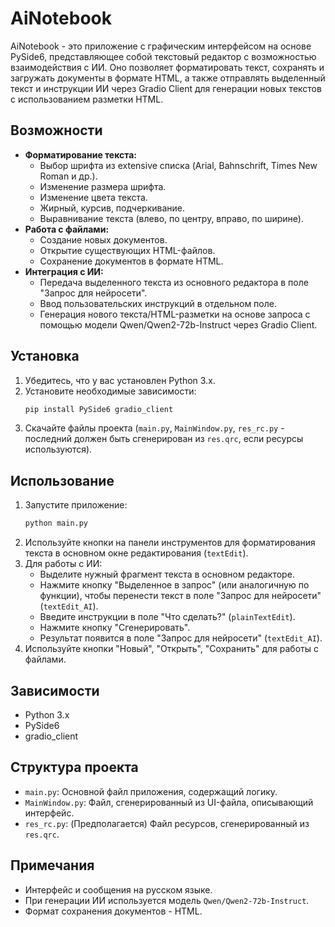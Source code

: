 # AiNotebook

AiNotebook - это приложение с графическим интерфейсом на основе PySide6, представляющее собой текстовый редактор с возможностью взаимодействия с ИИ. Оно позволяет форматировать текст, сохранять и загружать документы в формате HTML, а также отправлять выделенный текст и инструкции ИИ через Gradio Client для генерации новых текстов с использованием разметки HTML.

## Возможности

*   **Форматирование текста:**
    *   Выбор шрифта из extensive списка (Arial, Bahnschrift, Times New Roman и др.).
    *   Изменение размера шрифта.
    *   Изменение цвета текста.
    *   Жирный, курсив, подчеркивание.
    *   Выравнивание текста (влево, по центру, вправо, по ширине).
*   **Работа с файлами:**
    *   Создание новых документов.
    *   Открытие существующих HTML-файлов.
    *   Сохранение документов в формате HTML.
*   **Интеграция с ИИ:**
    *   Передача выделенного текста из основного редактора в поле "Запрос для нейросети".
    *   Ввод пользовательских инструкций в отдельном поле.
    *   Генерация нового текста/HTML-разметки на основе запроса с помощью модели Qwen/Qwen2-72b-Instruct через Gradio Client.

## Установка

1.  Убедитесь, что у вас установлен Python 3.x.
2.  Установите необходимые зависимости:
    ```bash
    pip install PySide6 gradio_client
    ```
3.  Скачайте файлы проекта (`main.py`, `MainWindow.py`, `res_rc.py` - последний должен быть сгенерирован из `res.qrc`, если ресурсы используются).

## Использование

1.  Запустите приложение:
    ```bash
    python main.py
    ```
2.  Используйте кнопки на панели инструментов для форматирования текста в основном окне редактирования (`textEdit`).
3.  Для работы с ИИ:
    *   Выделите нужный фрагмент текста в основном редакторе.
    *   Нажмите кнопку "Выделенное в запрос" (или аналогичную по функции), чтобы перенести текст в поле "Запрос для нейросети" (`textEdit_AI`).
    *   Введите инструкции в поле "Что сделать?" (`plainTextEdit`).
    *   Нажмите кнопку "Сгенерировать".
    *   Результат появится в поле "Запрос для нейросети" (`textEdit_AI`).
4.  Используйте кнопки "Новый", "Открыть", "Сохранить" для работы с файлами.

## Зависимости

*   Python 3.x
*   PySide6
*   gradio_client

## Структура проекта

*   `main.py`: Основной файл приложения, содержащий логику.
*   `MainWindow.py`: Файл, сгенерированный из UI-файла, описывающий интерфейс.
*   `res_rc.py`: (Предполагается) Файл ресурсов, сгенерированный из `res.qrc`.

## Примечания

*   Интерфейс и сообщения на русском языке.
*   При генерации ИИ используется модель `Qwen/Qwen2-72b-Instruct`.
*   Формат сохранения документов - HTML.
